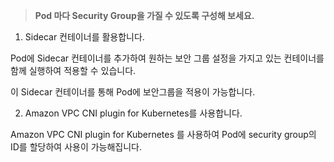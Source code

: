 > **Pod 마다 Security Group을 가질 수 있도록 구성해 보세요.**

1. Sidecar 컨테이너를 활용합니다.  

Pod에 Sidecar 컨테이너를 추가하여 원하는 보안 그룹 설정을 가지고 있는 컨테이너를 함께 실행하여 적용할 수 있습니다.  

이 Sidecar 컨테이너를 통해 Pod에 보안그룹을 적용이 가능합니다.  

2. Amazon VPC CNI plugin for Kubernetes를 사용합니다.  

Amazon VPC CNI plugin for Kubernetes 를 사용하여 Pod에 security group의 ID를 할당하여 사용이 가능해집니다.